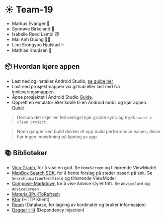 # ☀ Team-19
 
- Markus Evanger 🪩
- Synnøve Birkeland 🫧
- Isabelle Røed Lampl 😼
- Mai Anh Duong 🧑‍🎨
- Linn Srongyoo Hjulstad ✨
- Mathias Knudsen 🐌 


## 📦 Hvordan kjøre appen
+ Last ned og installer Android Studio, [se guide her](https://developer.android.com/studio/install)
+ Last ned prosjektmappen via github eller last ned fra innleveringsmappen.
+ Åpne prosjektet i Android Studio [Guide](https://developer.android.com/studio/projects/create-project#ImportAProject).
+ Opprett en emulator eller koble til en Android mobil og kjør appen. [Guide](https://developer.android.com/studio/run/emulator#get-started). 
> Dersom det skjer en feil venligst kjør gradle sync og trykk `build > clean project`

> Noen ganger ved build dukker et opp build performance issues, disse har ingen innvirkning på kjøring av app.






## 📚 Biblioteker
- [Vico Graph](https://github.com/patrykandpatrick/vico), for å vise en graf. Se `HomeScreen` og tilhørende ViewModel
- [MapBox Search SDK](https://docs.mapbox.com/android/search/guides/), for å hente forslag på steder basert på søk. Se `SearchLocationTextField` og tilhørende ViewModel
- [Compose-Markdown](https://github.com/jeziellago/compose-markdown?tab=readme-ov-file) for å vise Advice stylet fritt. Se `AdviceCard` og `AdviceScreen`
- [Material3PullToRefresh](https://github.com/BambooAppsDevTeam/Material3PullToRefresh)
- [Ktor](https://ktor.io/) (HTTP Klient)
- [Room](https://developer.android.com/training/data-storage/room) (Database, for lagring av kordinater og bruker informasjon)
- [Dagger Hilt](https://developer.android.com/training/dependency-injection/hilt-android) (Dependency Injection)



